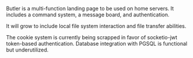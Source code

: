 Butler is a multi-function landing page to be used on home servers. It includes a command system, a message board, and authentication.

It will grow to include local file system interaction and file transfer abilities.

The cookie system is currently being scrapped in favor of socketio-jwt token-based authentication. Database integration with PGSQL is functional but underutilized.
